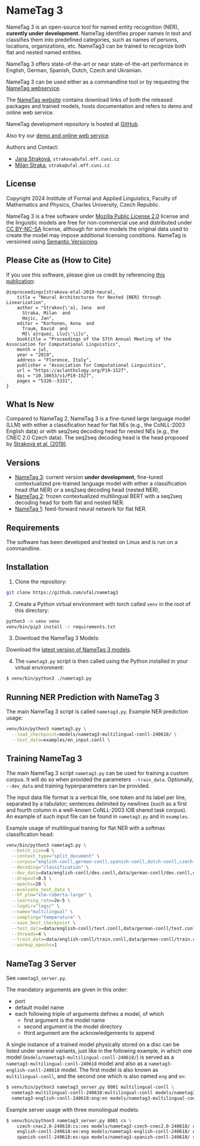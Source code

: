 # NameTag 3

NameTag 3 is an open-source tool for named entity recognition (NER), **curently
under development**. NameTag identifies proper names in text and classifies them
into predefined categories, such as names of persons, locations, organizations,
etc. NameTag3 can be trained to recognize both flat and nested named entities.

NameTag 3 offers state-of-the-art or near state-of-the-art performance in
English, German, Spanish, Dutch, Czech and Ukrainian.

NameTag 3 can be used either as a commandline tool or by requesting the [NameTag webservice](https://lindat.mff.cuni.cz/services/nametag/).

The [NameTag website](https://ufal.mff.cuni.cz/nametag) contains download links
of both the released packages and trained models, hosts documentation and
refers to demo and online web service.

NameTag development repository is hosted at [GitHub](https://github.com/ufal/nametag3).

Also try our [demo and online web service](https://lindat.mff.cuni.cz/services/nametag/).

Authors and Contact:

- [Jana Straková](https://ufal.mff.cuni.cz/jana-strakova), `strakova@ufal.mff.cuni.cz`
- [Milan Straka](https://ufal.mff.cuni.cz/milan-straka), `straka@ufal.mff.cuni.cz`


## License

Copyright 2024 Institute of Formal and Applied Linguistics, Faculty of
Mathematics and Physics, Charles University, Czech Republic.

NameTag 3 is a free software under [Mozilla Public License 2.0](https://www.mozilla.org/MPL/2.0/)
license and the linguistic models are free for non-commercial use and
distributed under [CC BY-NC-SA](https://creativecommons.org/licenses/by-nc-sa/3.0/)
license, although for some models the original data used to create the model
may impose additional licensing conditions. NameTag is versioned using
[Semantic Versioning](https://semver.org/).


## Please Cite as (How to Cite)

If you use this software, please give us credit by referencing [this publication](https://aclanthology.org/P19-1527.pdf):

```
@inproceedings{strakova-etal-2019-neural,
    title = "Neural Architectures for Nested {NER} through Linearization",
    author = "Strakov{\'a}, Jana  and
      Straka, Milan  and
      Hajic, Jan",
    editor = "Korhonen, Anna  and
      Traum, David  and
      M{\`a}rquez, Llu{\'\i}s",
    booktitle = "Proceedings of the 57th Annual Meeting of the Association for Computational Linguistics",
    month = jul,
    year = "2019",
    address = "Florence, Italy",
    publisher = "Association for Computational Linguistics",
    url = "https://aclanthology.org/P19-1527",
    doi = "10.18653/v1/P19-1527",
    pages = "5326--5331",
}
```


## What Is New

Compared to NameTag 2, NameTag 3 is a fine-tuned large language model (LLM) with
either a classification head for flat NEs (e.g., the CoNLL-2003 English data) or
with seq2seq decoding head for nested NEs (e.g., the CNEC 2.0 Czech data). The
seq2seq decoding head is the head proposed by [Straková et al. (2019)](https://aclanthology.org/P19-1527).


## Versions

- [NameTag 3](https://ufal.mff.cuni.cz/nametag/3): current version **under
  development**, fine-tuned contextualized pre-trained language model with
  either a classification head (flat NER) or a seq2seq decoding head (nested
  NER),
- [NameTag 2](https://github.com/ufal/nametag/2): frozen contextualized
  multilingual BERT with a seq2seq decoding head for both flat and nested NER.
- [NameTag 1](https://ufal.mff.cuni.cz/nametag/1): feed-forward neural network
  for flat NER.


## Requirements

The software has been developed and tested on Linux and is run on a commandline.


## Installation

1. Clone the repository:

```sh
git clone https://github.com/ufal/nametag3
```

2. Create a Python virtual environment with torch called `venv` in the root of this directory:

```sh
python3 -m venv venv
venv/bin/pip3 install -r requirements.txt
```

3. Download the NameTag 3 Models:

Download the [latest version of NameTag 3 models](https://ufal.mff.cuni.cz/nametag/3#models).

4. The `nametag3.py` script is then called using the Python installed in your virtual environment:

```sh
$ venv/bin/python3 ./nametag3.py
```


## Running NER Prediction with NameTag 3

The main NameTag 3 script is called `nametag3.py`. Example NER prediction usage:

```sh
venv/bin/python3 nametag3.py \
  --load_checkpoint=models/nametag3-multilingual-conll-240618/ \
  --test_data=examples/en_input.conll \
```


## Training NameTag 3

The main NameTag 3 script `nametag3.py` can be used for training a custom
corpus. It will do so when provided the parameters `--train_data`. Optionally,
`--dev_data` and training hyperparameters can be provided.

The input data file format is a vertical file, one token and its label per line,
separated by a tabulator; sentences delimited by newlines (such as a first and
fourth column in a well-known CoNLL-2003 IOB shared task corpus). An example of
such input file can be found in `nametag3.py` and in `examples`.

Example usage of multilingual traning for flat NER with a softmax classification
head:

```sh
venv/bin/python3 nametag3.py \
  --batch_size=8 \
  --context_type="split_document" \
  --corpus="english-conll,german-conll,spanish-conll,dutch-conll,czech-cnec2.0_conll,ukrainian-languk_conll" \
  --decoding="classification" \
  --dev_data=data/english-conll/dev.conll,data/german-conll/dev.conll,data/spanish-conll/dev.conll,data/dutch-conll/dev.conll,data/czech-cnec2.0_conll/dev.conll,data/ukrainian-languk_conll/dev.conll \
  --dropout=0.5 \
  --epochs=20 \
  --evaluate_test_data \
  --hf_plm="xlm-roberta-large" \
  --learning_rate=2e-5 \
  --logdir="logs/" \
  --name="multilingual" \
  --sampling="temperature" \
  --save_best_checkpoint \
  --test_data=data/english-conll/test.conll,data/german-conll/test.conll,data/spanish-conll/test.conll,data/dutch-conll/test.conll,data/czech-cnec2.0_conll/test.conll,data/ukrainian-languk_conll/test.conll \
  --threads=4 \
  --train_data=data/english-conll/train.conll,data/german-conll/train.conll,data/spanish-conll/train.conll,data/dutch-conll/train.conll,data/czech-cnec2.0_conll/train.conll,data/ukrainian-languk_conll/train.conll \
  --warmup_epochs=1
```


## NameTag 3 Server

See `nametag3_server.py`.

The mandatory arguments are given in this order:

- port
- default model name
- each following triple of arguments defines a model, of which
  - first argument is the model name
  - second argument is the model directory
  - third argument are the acknowledgements to append

A single instance of a trained model physically stored on a disc can be listed
under several variants, just like in the following example, in which one model
(`models/nametag3-multilingual-conll-240618/`) is served as
a `nametag3-multilingual-conll-240618` model and also as
a `nametag3-english-conll-240618` model. The first model is also known as
`multilingual-conll`, and the second one which is also named `eng` and `en`:

```sh
$ venv/bin/python3 nametag3_server.py 8001 multilingual-conll \
  nametag3-multilingual-conll-240618:multilingual-conll models/nametag3-multilingual-conll-240618/ multilingual_acknowledgements \
  nametag3-english-conll-240618:eng:en models/nametag3-multilingual-conll-240618/ english_acknowledgements \
```

Example server usage with three monolingual models:

```sh
$ venv/bin/python3 nametag3_server.py 8001 cs \
    czech-cnec2.0-240618:cs:ces models/nametag3-czech-cnec2.0-240618/ czech-cnec2_acknowledgements \
    english-conll-240618:en:eng models/nametag3-english-conll-240618/ english-conll_acknowledgements \
    spanish-conll-240618:es:spa models/nametag3-spanish-conll-240618/ spanish-conll_acknowledgements
```
